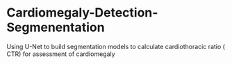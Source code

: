 # Cardiomegaly-Detection-Segmenentation
Using U-Net to build segmentation models to calculate cardiothoracic ratio ( CTR) for assessment of cardiomegaly
